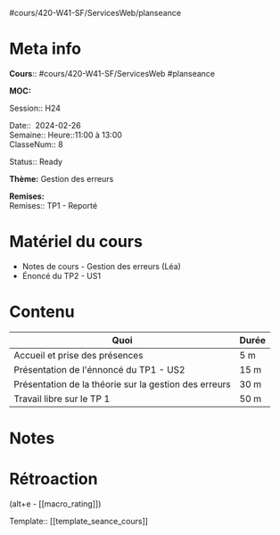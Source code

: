 #cours/420-W41-SF/ServicesWeb/planseance
# Meta info

**Cours**:: #cours/420-W41-SF/ServicesWeb #planseance

**MOC:** 

Session:: H24

Date::  2024-02-26  
Semaine:: 
Heure::11:00 à 13:00  
ClasseNum:: 8

Status:: <span class="chip ready">Ready</span> 

**Thème:** Gestion des erreurs

**Remises:**  
Remises:: TP1 - Reporté

# Matériel du cours
* Notes de cours - Gestion des erreurs (Léa)
* Énoncé du TP2 - US1
# Contenu
| Quoi | Durée |
| ---- | ---- |
| Accueil et prise des présences | 5 m |
| Présentation de l'énnoncé du TP1 - US2 | 15 m |
| Présentation de la théorie sur la gestion des erreurs | 30 m |
| Travail libre sur le TP 1 | 50 m |
# Notes

# Rétroaction
(alt+e - [[macro_rating]])

Template:: [[template_seance_cours]]